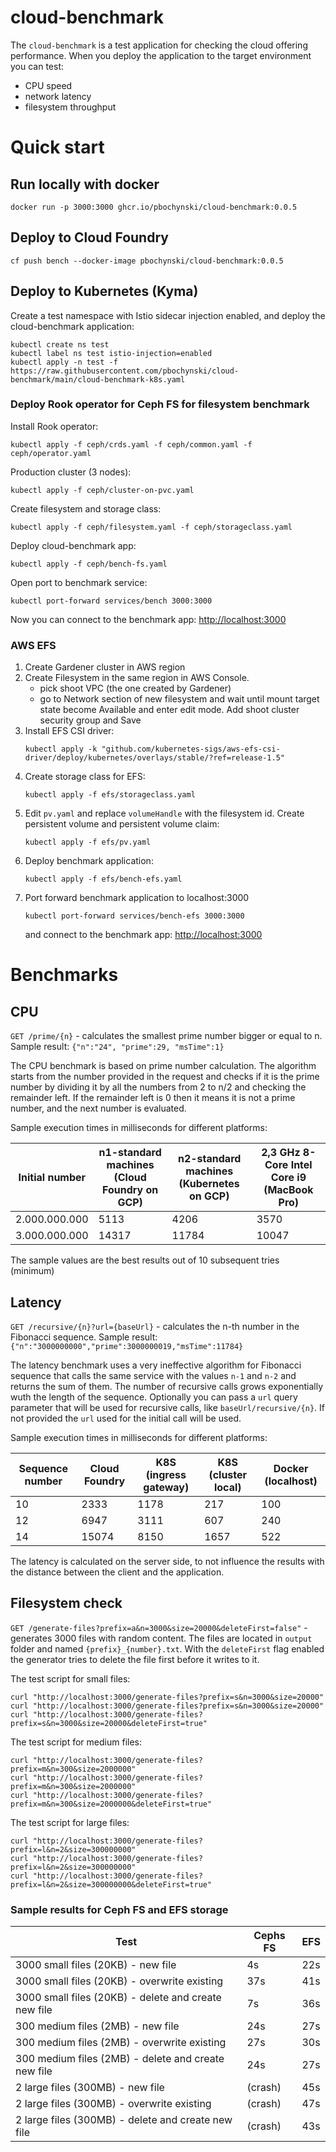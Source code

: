 # cloud-benchmark

The `cloud-benchmark` is a test application for checking the cloud offering performance. When you deploy the application to the target environment you can test:
- CPU speed
- network latency
- filesystem throughput

# Quick start

## Run locally with docker
```
docker run -p 3000:3000 ghcr.io/pbochynski/cloud-benchmark:0.0.5
```

## Deploy to Cloud Foundry

```
cf push bench --docker-image pbochynski/cloud-benchmark:0.0.5
```


## Deploy to Kubernetes (Kyma)

Create a test namespace with Istio sidecar injection enabled, and deploy the cloud-benchmark application:

```
kubectl create ns test
kubectl label ns test istio-injection=enabled
kubectl apply -n test -f https://raw.githubusercontent.com/pbochynski/cloud-benchmark/main/cloud-benchmark-k8s.yaml
```

### Deploy Rook operator for Ceph FS for filesystem benchmark

Install Rook operator:
```
kubectl apply -f ceph/crds.yaml -f ceph/common.yaml -f ceph/operator.yaml
```

Production cluster (3 nodes):
```
kubectl apply -f ceph/cluster-on-pvc.yaml
```

Create filesystem and storage class:
```
kubectl apply -f ceph/filesystem.yaml -f ceph/storageclass.yaml
```

Deploy cloud-benchmark app:
```
kubectl apply -f ceph/bench-fs.yaml
```

Open port to benchmark service:
```
kubectl port-forward services/bench 3000:3000
```
Now you can connect to the benchmark app:
[http://localhost:3000](http://localhost:3000)

### AWS EFS 
1. Create Gardener cluster in AWS region
2. Create Filesystem in the same region in AWS Console.
   - pick shoot VPC (the one created by Gardener)
   - go to Network section of new filesystem and wait until mount target state become Available and enter edit mode. Add shoot cluster security group and Save
3. Install EFS CSI driver:
   ```
   kubectl apply -k "github.com/kubernetes-sigs/aws-efs-csi-driver/deploy/kubernetes/overlays/stable/?ref=release-1.5"
   ```
4. Create storage class for EFS:
   ```
   kubectl apply -f efs/storageclass.yaml
   ```
5. Edit `pv.yaml` and replace `volumeHandle` with the filesystem id. Create persistent volume and persistent volume claim:
   ```
   kubectl apply -f efs/pv.yaml
   ```
6. Deploy benchmark application:
   ```
   kubectl apply -f efs/bench-efs.yaml
   ```
7. Port forward benchmark application to localhost:3000
   ```
   kubectl port-forward services/bench-efs 3000:3000
   ```
   and connect to the benchmark app: [http://localhost:3000](http://localhost:3000)


# Benchmarks

## CPU

`GET /prime/{n}` - calculates the smallest prime number bigger or equal to n. Sample result: `{"n":"24", "prime":29, "msTime":1}`

The CPU benchmark is based on prime number calculation. The algorithm starts from the number provided in the request and checks if it is the prime number by dividing it by all the numbers from 2 to n/2 and checking the remainder left. If the remainder left is 0 then it means it is not a prime number, and the next number is evaluated. 

Sample execution times in milliseconds for different platforms:

| Initial number | n1-standard machines (Cloud Foundry on GCP) | n2-standard machines (Kubernetes on GCP)  | 2,3 GHz 8-Core Intel Core i9 (MacBook Pro) |
|---|---|---|---|
| 2.000.000.000 | 5113 | 4206 | 3570 |
| 3.000.000.000 | 14317 | 11784 | 10047 |

The sample values are the best results out of 10 subsequent tries (minimum)

## Latency

`GET /recursive/{n}?url={baseUrl}` - calculates the n-th number in the Fibonacci sequence. Sample result: `{"n":"3000000000","prime":3000000019,"msTime":11784}`

The latency benchmark uses a very ineffective algorithm for Fibonacci sequence that calls the same service with the values `n-1` and `n-2` and returns the sum of them. The number of recursive calls grows exponentially wuth the length of the sequence. Optionally you can pass a `url` query parameter that will be used for recursive calls, like `baseUrl/recursive/{n}`. If not provided the `url` used for the initial call will be used.

Sample execution times in milliseconds for different platforms:

| Sequence number | Cloud Foundry | K8S (ingress gateway)  | K8S (cluster local) | Docker (localhost) |
|---|---|---|---|---|
| 10 | 2333 | 1178 | 217 | 100 |
| 12 | 6947 | 3111 | 607 | 240 |
| 14 | 15074 |  8150 | 1657 | 522 |

The latency is calculated on the server side, to not influence the results with the distance between the client and the application. 

## Filesystem check

`GET /generate-files?prefix=a&n=3000&size=20000&deleteFirst=false"` - generates 3000 files with random content. The files are located in `output` folder and named `{prefix}_{number}.txt`. With the `deleteFirst` flag enabled the generator tries to delete the file first before it writes to it.


The test script for small files:
```
curl "http://localhost:3000/generate-files?prefix=s&n=3000&size=20000"
curl "http://localhost:3000/generate-files?prefix=s&n=3000&size=20000"
curl "http://localhost:3000/generate-files?prefix=s&n=3000&size=20000&deleteFirst=true"

```

The test script for medium files:
```
curl "http://localhost:3000/generate-files?prefix=m&n=300&size=2000000"
curl "http://localhost:3000/generate-files?prefix=m&n=300&size=2000000"
curl "http://localhost:3000/generate-files?prefix=m&n=300&size=2000000&deleteFirst=true"
```

The test script for large files:
```
curl "http://localhost:3000/generate-files?prefix=l&n=2&size=300000000"
curl "http://localhost:3000/generate-files?prefix=l&n=2&size=300000000"
curl "http://localhost:3000/generate-files?prefix=l&n=2&size=300000000&deleteFirst=true"
```

### Sample results for Ceph FS and EFS storage

| Test | Cephs FS | EFS |
|------|----------|-----|
|3000 small files (20KB) - new file | 4s | 22s |
|3000 small files (20KB) - overwrite existing | 37s | 41s |
|3000 small files (20KB) - delete and create new file | 7s | 36s |
|300 medium files (2MB) - new file | 24s | 27s |
|300 medium files (2MB) - overwrite existing | 27s | 30s |
|300 medium files (2MB) - delete and create new file | 24s | 27s |
|2 large files (300MB) - new file | (crash) | 45s |
|2 large files (300MB) - overwrite existing | (crash) | 47s |
|2 large files (300MB) - delete and create new file |(crash) | 43s |

